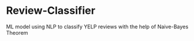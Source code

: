 # Review-Classifier
ML model using NLP to classify YELP reviews with the help of Naive-Bayes Theorem
